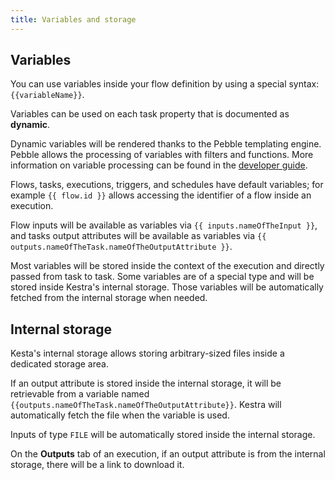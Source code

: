 ```yaml
---
title: Variables and storage
---
```


## Variables

You can use variables inside your flow definition by using a special syntax: `{{variableName}}`.

Variables can be used on each task property that is documented as **dynamic**.

Dynamic variables will be rendered thanks to the Pebble templating engine. Pebble allows the processing of variables with filters and functions. More information on variable processing can be found in the [developer guide](../04.developer-guide/03.variables/01.index.md).

Flows, tasks, executions, triggers, and schedules have default variables; for example `{{ flow.id }}` allows accessing the identifier of a flow inside an execution.

Flow inputs will be available as variables via  `{{ inputs.nameOfTheInput }}`, and tasks output attributes will be available as variables via `{{ outputs.nameOfTheTask.nameOfTheOutputAttribute }}`.

Most variables will be stored inside the context of the execution and directly passed from task to task. Some variables are of a special type and will be stored inside Kestra's internal storage. Those variables will be automatically fetched from the internal storage when needed.

## Internal storage

Kesta's internal storage allows storing arbitrary-sized files inside a dedicated storage area.

If an output attribute is stored inside the internal storage, it will be retrievable from a variable named `{{outputs.nameOfTheTask.nameOfTheOutputAttribute}}`. Kestra will automatically fetch the file when the variable is used.

Inputs of type `FILE` will be automatically stored inside the internal storage.

On the **Outputs** tab of an execution, if an output attribute is from the internal storage, there will be a link to download it.
